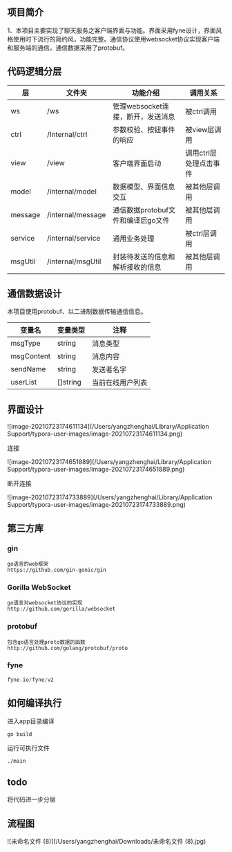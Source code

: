 ## 项目简介

1、本项目主要实现了聊天服务之客户端界面与功能。界面采用fyne设计，界面风格使用时下流行的简约风，功能完整。通信协议使用websocket协议实现客户端和服务端的通信，通信数据采用了protobuf。



## 代码逻辑分层



| 层      | 文件夹            | 功能介绍                           | 调用关系               |
| ------- | ----------------- | ---------------------------------- | ---------------------- |
| ws      | /ws               | 管理websocket连接，断开，发送消息  | 被ctrl调用             |
| ctrl    | /Internal/ctrl    | 参数校验、按钮事件的响应           | 被view层调用           |
| view    | /view             | 客户端界面启动                     | 调用ctrl层处理点击事件 |
| model   | /internal/model   | 数据模型、界面信息交互             | 被其他层调用           |
| message | /internal/message | 通信数据protobuf文件和编译后go文件 | 被其他层调用           |
| service | /internal/service | 通用业务处理                       | 被ctrl层调用           |
| msgUtil | /internal/msgUtil | 封装待发送的信息和解析接收的信息   | 被其他层调用           |

## 通信数据设计

本项目使用protobuf、以二进制数据传输通信信息。

| 变量名     | 变量类型 | 注释             |
| ---------- | -------- | ---------------- |
| msgType    | string   | 消息类型         |
| msgContent | string   | 消息内容         |
| sendName   | string   | 发送者名字       |
| userList   | []string | 当前在线用户列表 |

## 界面设计

![image-20210723174611134](/Users/yangzhenghai/Library/Application Support/typora-user-images/image-20210723174611134.png)

连接

![image-20210723174651889](/Users/yangzhenghai/Library/Application Support/typora-user-images/image-20210723174651889.png)



断开连接

![image-20210723174733889](/Users/yangzhenghai/Library/Application Support/typora-user-images/image-20210723174733889.png)

## 第三方库

### gin

```
go语言的web框架
https://github.com/gin-gonic/gin
```

### Gorilla WebSocket

```
go语言对websocket协议的实现
http://github.com/gorilla/websocket
```

### protobuf

```
包含go语言处理proto数据的函数
http://github.com/golang/protobuf/proto
```

### fyne

```go
fyne.io/fyne/v2
```

## 如何编译执行

进入app目录编译

```
go build
```

运行可执行文件

```
./main
```

## todo

将代码进一步分层

## 流程图

![未命名文件 (8)](/Users/yangzhenghai/Downloads/未命名文件 (8).jpg)

